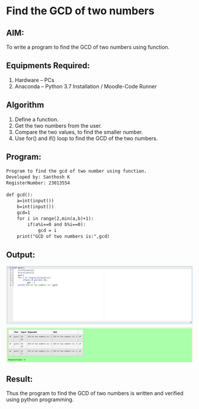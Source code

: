 # Find the GCD of two numbers

## AIM:
To write a program to find the GCD of two numbers using function.

## Equipments Required:
1. Hardware – PCs
2. Anaconda – Python 3.7 Installation / Moodle-Code Runner

## Algorithm
1. Define a function.
2. Get the two numbers from the user.
3. Compare the two values, to find the smaller number.
4. Use for() and if() loop to find the GCD of the two numbers.

## Program:
```
Program to find the gcd of two number using function.
Developed by: Santhosh K
RegisterNumber: 23013554

def gcd():
    a=int(input())
    b=int(input())
    gcd=1
    for i in range(2,min(a,b)+1):
        if(a%i==0 and b%i==0):
            gcd = i
    print("GCD of two numbers is:",gcd)

```

## Output:
![output](/Screenshot%202023-11-28%20162911.png)


## Result:
Thus the program to find the GCD of two numbers is written and verified using python programming.
